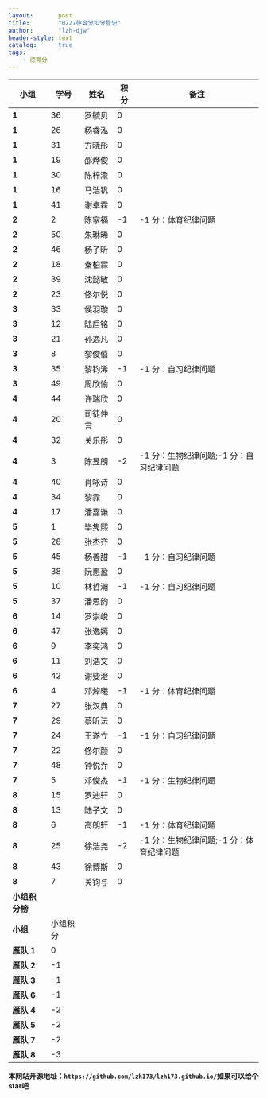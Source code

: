 ```yaml
---
layout:       post
title:        "0227德育分扣分登记"
author:       "lzh-djw"
header-style: text
catalog:      true
tags:
    - 德育分
---
```


| **小组**    | **学号** | **姓名** | **积分** | **备注**                  |
|-----------|--------|--------|--------|-------------------------|
| **1**     | 36     | 罗毓贝    | 0      |                         |
| **1**     | 26     | 杨睿泓    | 0      |                         |
| **1**     | 31     | 方晓彤    | 0      |                         |
| **1**     | 19     | 邵烨俊    | 0      |                         |
| **1**     | 30     | 陈梓渝    | 0      |                         |
| **1**     | 16     | 马浩钒    | 0      |                         |
| **1**     | 41     | 谢卓霖    | 0      |                         |
| **2**     | 2      | 陈家福    | -1     | -1 分：体育纪律问题             |
| **2**     | 50     | 朱琳晞    | 0      |                         |
| **2**     | 46     | 杨子昕    | 0      |                         |
| **2**     | 18     | 秦柏霖    | 0      |                         |
| **2**     | 39     | 沈懿敏    | 0      |                         |
| **2**     | 23     | 佟尔悦    | 0      |                         |
| **3**     | 33     | 侯羽璇    | 0      |                         |
| **3**     | 12     | 陆启铭    | 0      |                         |
| **3**     | 21     | 孙逸凡    | 0      |                         |
| **3**     | 8      | 黎俊僖    | 0      |                         |
| **3**     | 35     | 黎钧浠    | -1     | -1 分：自习纪律问题             |
| **3**     | 49     | 周欣愉    | 0      |                         |
| **4**     | 44     | 许瑞欣    | 0      |                         |
| **4**     | 20     | 司徒仲言   | 0      |                         |
| **4**     | 32     | 关乐彤    | 0      |                         |
| **4**     | 3      | 陈昱朗    | -2     | -1 分：生物纪律问题;-1 分：自习纪律问题 |
| **4**     | 40     | 肖咏诗    | 0      |                         |
| **4**     | 34     | 黎霏     | 0      |                         |
| **4**     | 17     | 潘嘉谦    | 0      |                         |
| **5**     | 1      | 毕隽熙    | 0      |                         |
| **5**     | 28     | 张杰齐    | 0      |                         |
| **5**     | 45     | 杨善甜    | -1     | -1 分：自习纪律问题             |
| **5**     | 38     | 阮惠盈    | 0      |                         |
| **5**     | 10     | 林哲瀚    | -1     | -1 分：自习纪律问题             |
| **5**     | 37     | 潘思韵    | 0      |                         |
| **6**     | 14     | 罗崇峻    | 0      |                         |
| **6**     | 47     | 张逸嫣    | 0      |                         |
| **6**     | 9      | 李奕鸿    | 0      |                         |
| **6**     | 11     | 刘浩文    | 0      |                         |
| **6**     | 42     | 谢姕澄    | 0      |                         |
| **6**     | 4      | 邓焯曦    | -1     | -1 分：体育纪律问题             |
| **7**     | 27     | 张汉典    | 0      |                         |
| **7**     | 29     | 蔡昕沄    | 0      |                         |
| **7**     | 24     | 王遂立    | -1     | -1 分：自习纪律问题             |
| **7**     | 22     | 佟尔颜    | 0      |                         |
| **7**     | 48     | 钟悦乔    | 0      |                         |
| **7**     | 5      | 邓俊杰    | -1     | -1 分：生物纪律问题             |
| **8**     | 15     | 罗迪轩    | 0      |                         |
| **8**     | 13     | 陆子文    | 0      |                         |
| **8**     | 6      | 高朗轩    | -1     | -1 分：体育纪律问题             |
| **8**     | 25     | 徐浩尧    | -2     | -1 分：生物纪律问题;-1 分：体育纪律问题 |
| **8**     | 43     | 徐博斯    | 0      |                         |
| **8**     | 7      | 关钧与    | 0      |                         |
| **小组积分榜** |        |        |        |                         |
| **小组**    | 小组积分   |        |        |                         |
| **雁队 1**  | 0      |        |        |                         |
| **雁队 2**  | -1     |        |        |                         |
| **雁队 3**  | -1     |        |        |                         |
| **雁队 6**  | -1     |        |        |                         |
| **雁队 4**  | -2     |        |        |                         |
| **雁队 5**  | -2     |        |        |                         |
| **雁队 7**  | -2     |        |        |                         |
| **雁队 8**  | -3     |        |        |                         |


**本网站开源地址：`https://github.com/lzh173/lzh173.github.io/`如果可以给个star吧**
